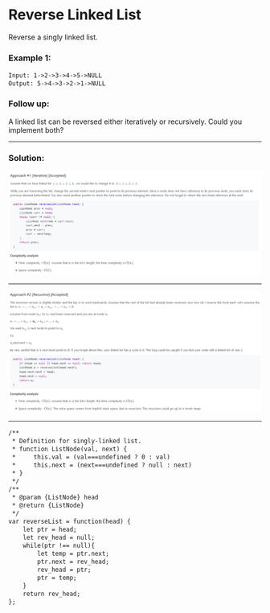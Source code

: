 # Reverse Linked List

Reverse a singly linked list.

### Example 1:

```
Input: 1->2->3->4->5->NULL
Output: 5->4->3->2->1->NULL
```

### Follow up:

A linked list can be reversed either iteratively or recursively. Could you implement both?

---

### Solution:

![Approach1](pics/5/ReverseLinkedList_Approach1.PNG)

---

![Approach2](pics/5/ReverseLinkedList_Approach2.PNG)

---

```
/**
 * Definition for singly-linked list.
 * function ListNode(val, next) {
 *     this.val = (val===undefined ? 0 : val)
 *     this.next = (next===undefined ? null : next)
 * }
 */
/**
 * @param {ListNode} head
 * @return {ListNode}
 */
var reverseList = function(head) {
    let ptr = head;
    let rev_head = null;
    while(ptr !== null){
        let temp = ptr.next;
        ptr.next = rev_head;
        rev_head = ptr;
        ptr = temp;
    }
    return rev_head;
};
```
